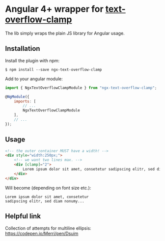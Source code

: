 Angular 4+ wrapper for  [text-overflow-clamp](https://github.com/joshgillies/text-overflow-clamp)
========================================

The lib simply wraps the plain JS library for Angular usage.

Installation
------------

Install the plugin with npm:
```shell
$ npm install --save ngx-text-overflow-clamp
```

Add to your angular module:
```javascript
import { NgxTextOverflowClampModule } from "ngx-text-overflow-clamp";

@NgModule({
    imports: [
        // ...
        NgxTextOverflowClampModule
    ],
    // ...
});
```

Usage
-----------
```html
<!-- the outer container MUST have a width! -->
<div style="width:250px;">
    <!-- we want two lines max. -->
    <div [clamp]="2">
        Lorem ipsum dolor sit amet, consetetur sadipscing elitr, sed diam nonumy eirmod tempor invidunt ut labore et dolore magna aliquyam erat, sed diam voluptua. At vero eos et accusam et justo duo dolores et ea rebum. Stet clita kasd gubergren, no sea takimata sanctus est Lorem ipsum dolor sit amet. Lorem ipsum dolor sit amet, consetetur sadipscing elitr, sed diam nonumy eirmod tempor invidunt ut labore et dolore magna aliquyam erat, sed diam voluptua. At vero eos et accusam et justo duo dolores et ea rebum. Stet clita kasd gubergren, no sea takimata sanctus est Lorem ipsum dolor sit amet.
    </div>
</div>
```

Will become (depending on font size etc.):
```
Lorem ipsum dolor sit amet, consetetur
sadipscing elitr, sed diam nonumy...
```

Helpful link
-----------
Collection of attempts for multiline ellipsis: https://codepen.io/Merri/pen/Dsuim